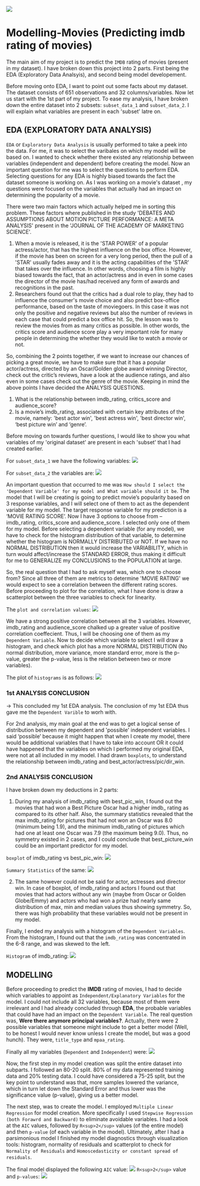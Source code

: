 ![](Images/imdb_rating.png)

# Modelling-Movies (Predicting imdb rating of movies)

The main aim of my project is to predict the `IMDB` rating of movies (present in my dataset). 
I have broken down this project into 2 parts. First being the EDA (Exploratory Data Analsyis), and second being model developement. 

Before moving onto EDA, I want to point out some facts about my dataset. The dataset consists of 651 observations and 32 columns/variables. Now let us start with the 1st part of my project. To ease my analysis, I have broken down the entire dataset into 2 subsets: `subset_data_1` and `subset_data_2`. I will explain what variables are present in each 'subset' latre on.

## EDA (EXPLORATORY DATA ANALYSIS)

`EDA` or `Exploratory Data Analysis` is usually performed to take a peek into the data. For me, it was to select the varibales on which my model will be based on. I wanted to check whether there existed any relationship between variables (independent and dependent) before creating the model. Now an important question for me was to select the questions to perform EDA. Selecting questions for any EDA is highly biased towards the fact the dataset someone is working on. As I was working on a movie's dataset , my questions were focused on the variables that actually had an impact on determining the popularity of a movie.

There were two main factors which actually helped me in sorting this problem. These factors where published in the study 'DEBATES AND ASSUMPTIONS ABOUT MOTION PICTURE PERFORMANCE: A META ANALYSIS' present in the 'JOURNAL OF THE ACADEMY OF MARKETING SCIENCE'.

1. When a movie is released, it is the 'STAR POWER' of a popular actress/actor, that has the highest influence on the box office. However, if the movie has been on screen for a very long period, then the pull of a 'STAR' usually fades away and it is the acting capabilities of the 'STAR' that takes over the influence. In other words, choosing a film is highly biased towards the fact, that an actor/actress and in even in some cases the director of the movie has/had received any form of awards and recognitions in the past.
2. Researchers found out that the critics had a dual role to play, they had to influence the consumer's movie choice and also predict box-office performance, based on the taste of moviegoers. In this case it was not only the positive and negative reviews but also the number of reviews in each case that could predict a box office hit. So, the lesson was to review the movies from as many critics as possible. In other words, the critics score and audience score play a very important role for many people in determining the whether they would like to watch a movie or not. 

So, combining the 2 points together, if we want to increase our chances of picking a great movie, we have to make sure that it has a popular actor/actress, directed by an Oscar/Golden globe award winning Director, check out the critic’s reviews, have a look at the audience ratings, and also even in some cases check out the genre of the movie. Keeping in mind the above points I have decided the ANALYSIS QUESTIONS.

1. What is the relationship between imdb_rating, critics_score and audience_score?
2. Is a movie’s imdb_rating, associated with certain key attributes of the movie, namely: 'best actor win', 'best actress win', 'best director win', ‘best picture win’ and ‘genre’.

Before moving on towards further questions, I would like to show you what variables of my 'original dataset' are present in each 'subset' that I had created earlier.

For `subset_data_1` we have the following variables:
![](Images/subset_data_1.png)

For `subset_data_2` the variables are:
![](Images/subset_data_2.png)

An important question that occurred to me was `How should I select the 'Dependent Variable' for my model and What variable should it be`. The model that I will be creating is going to predict movie’s popularity based on 3 response variables, and I will select one of them to act as the dependent variable for my model.
The target response variable for my prediction is a ‘MOVIE RATING SCORE’. Now I have 3 options to choose from – imdb_rating, critics_score and audience_score. I selected only one of them for my model. Before selecting a dependent variable (for any model), we have to check for the histogram distribution of that variable, to determine whether the histogram is NORMALLY DISTRIBUTED or NOT. If we have no NORMAL DISTRIBUTION then it would increase the VARIABILITY, which in turn would affect/increase the STANDARD ERROR, thus making it difficult for me to GENERALIZE my CONCLUSIONS to the POPULATION at large.

So, the real question that I had to ask myself was, which one to choose from? Since all three of them are metrics to determine 'MOVIE RATING' we would expect to see a correlation between the different rating scores.  Before proceeding to plot for the correlation, what I have done is draw a scatterplot between the three variables to check for linearity. 

The `plot and correlation values`:
![](Images/Correlation_Plot.png)

We have a strong positive correlation between all the 3 variables. However, imdb_rating and audience_score chalked up a greater value of positive correlation coeffecient. Thus, I will be choosing one of them as my `Dependent Variable`. Now to decide which variable to select I will draw a histogram, and check which plot has a more NORMAL DISTRIBUTION (No normal distribution, more variance, more standard error, more is the p-value, greater the p-value, less is the relation between two or more variables).

The plot of `histograms` is as follows:
![](Images/Correlation_Hist_Plot.png)


### 1st ANALYSIS CONCLUSION
-> This concluded my 1st EDA analysis. The conclusion of my 1st EDA thus gave me the `Dependent Varible` to worh with.

For 2nd analysis, my main goal at the end was to get a logical sense of distribution between my dependent and 'possible' independent variables. I said ‘possible’ because it might happen that when I create my model, there would be additional variables that I have to take into account OR it could have happened that the variables on which I performed my original EDA, were not at all included in my model. I had drawn `boxplots`, to understand the relationship between imdb_rating and best_actor/actress/pic/dir_win. 

### 2nd ANALYSIS CONCLUSION
I have broken down my deductions in 2 parts:

1. During my analysis of imdb_rating with best_pic_win, I found out the movies that had won a Best Picture Oscar had a higher imdb_ rating as compared to its other half. Also, the summary statistics revealed that the max imdb_rating for pictures that had not won an Oscar was 8.0 (minimum being 1.9), and the minimum imdb_rating of pictures which had one at least one Oscar was 7.9 (the maximum being 9.0). Thus, no symmetry existed in 2 cases, and I could conclude that best_picture_win could be an important predictor for my model.

`boxplot` of imdb_rating vs best_pic_win:
<img src="Images/imdb_rating VS best_picture_win.png" >

`Summary Statistics` of the same:
<img src="Images/Summary_statistics_1.png" >

2. The same however could not be said for actor, actresses and director win. In case of boxplot, of imdb_rating and actors I found out that movies that had actors without any win (maybe from Oscar or Golden Globe/Emmy) and actors who had won a prize had nearly same distribution of max, min and median values thus showing symmetry. So, there was high probability that these variables would not be present in my model.

Finally, I ended my analysis with a histogram of the `Dependent Variables`. From the histogram, I found out that the `imdb_rating` was concentrated in the 6-8 range, and was skewed to the left.

`Histogram` of imdb_rating:
<img src="Images/distribution of iIMDB ratings.png" >

## MODELLING

Before proceeding to predict the **IMDB** rating of movies, I had to decide which variables to appoint as `Independent/Explanatory Variables` for the model. I could not include all 32 variables, because most of them were irrelevant and I had already concluded through **EDA**, the probable variables that could have had an impact on the `Dependent Variable`. The real question was, **Were there anymore principal variables?**. Actually, there were 2 possible variables that someone might include to get a better model (Well, to be honest I would never know unless I create the model, but was a good hunch). They were, `title_type` and `mpaa_rating`. 

Finally all my variables (`Dependent` and `Independent`) were:
<img src="Images/Variables_in_my_model.png" >

Now, the first step in my model creation was split the entire dataset into subparts. I followed an 80-20 split. 80% of my data represented training data and 20% testing data. I could have considered a 75-25 split, but the key point to understand was that, more samples lowered the variance, which in turn let down the Standard Error and thus lower was the significance value (p-value), giving us a better model.

The next step, was to create the model. I employed `Multiple Linear Regression` for model creation. More specifically I used `Stepwise Regression (both Forawrd and Backward)` to eliminate avoidable variables. I had a look at the `AIC` values, followed by `R<sup>2</sup>` values (of the entire model) and then `p-value` (of each variable in the model).  Ultimately, after I had a parsimonious model I finished my model diagnostics through visualization tools: histogram, normality of residuals and scatterplot to check for `Normality of Residuals` and `Homoscedasticity or constant spread of residuals`.

The final model displayed the following `AIC` value:
![](Images/Final_AIC_Value.png)
`R<sup>2</sup>` value and `p-values`:
<img src="Images/R^2_Value_p-value.png" >














